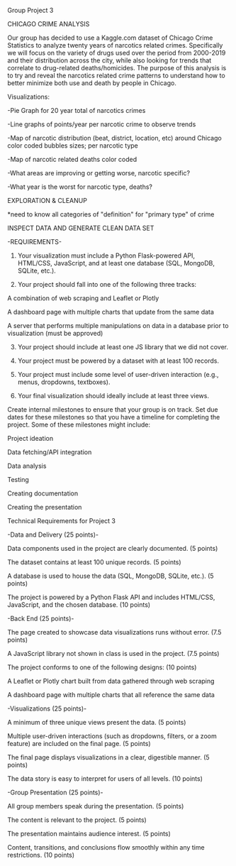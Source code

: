 Group Project 3

CHICAGO CRIME ANALYSIS

Our group has decided to use a Kaggle.com dataset of Chicago Crime Statistics to analyze twenty years of narcotics related crimes. Specifically we will focus on the variety of drugs used over the period from 2000-2019 and their distribution across the city, while also looking for trends that correlate to drug-related deaths/homicides. The purpose of this analysis is to try and reveal the narcotics related crime patterns to understand how to better minimize both use and death by people in Chicago.

Visualizations:

-Pie Graph for 20 year total of narcotics crimes

-Line graphs of points/year per narcotic crime to observe trends

-Map of narcotic distribution (beat, district, location, etc) around Chicago color coded bubbles sizes; per narcotic type

-Map of narcotic related deaths color coded

-What areas are improving or getting worse, narcotic specific?

-What year is the worst for narcotic type, deaths?

EXPLORATION & CLEANUP

*need to know all categories of "definition" for "primary type" of crime

INSPECT DATA AND GENERATE CLEAN DATA SET

-REQUIREMENTS-

1. Your visualization must include a Python Flask-powered API, HTML/CSS, JavaScript, and at least one database (SQL, MongoDB, SQLite, etc.).

2. Your project should fall into one of the following three tracks:

A combination of web scraping and Leaflet or Plotly

A dashboard page with multiple charts that update from the same data

A server that performs multiple manipulations on data in a database prior to visualization (must be approved)

3. Your project should include at least one JS library that we did not cover.

4. Your project must be powered by a dataset with at least 100 records.

5. Your project must include some level of user-driven interaction (e.g., menus, dropdowns, textboxes).

6. Your final visualization should ideally include at least three views.

Create internal milestones to ensure that your group is on track. Set due dates for these milestones so that you have a timeline for completing the project. Some of these milestones might include:

Project ideation

Data fetching/API integration

Data analysis

Testing

Creating documentation

Creating the presentation

Technical Requirements for Project 3

-Data and Delivery (25 points)-

Data components used in the project are clearly documented. (5 points)

The dataset contains at least 100 unique records. (5 points)

A database is used to house the data (SQL, MongoDB, SQLite, etc.). (5 points)

The project is powered by a Python Flask API and includes HTML/CSS, JavaScript, and the chosen database. (10 points)

-Back End (25 points)-

The page created to showcase data visualizations runs without error. (7.5 points)

A JavaScript library not shown in class is used in the project. (7.5 points)

The project conforms to one of the following designs: (10 points)

A Leaflet or Plotly chart built from data gathered through web scraping

A dashboard page with multiple charts that all reference the same data

-Visualizations (25 points)-

A minimum of three unique views present the data. (5 points)

Multiple user-driven interactions (such as dropdowns, filters, or a zoom feature) are included on the final page. (5 points)

The final page displays visualizations in a clear, digestible manner. (5 points)

The data story is easy to interpret for users of all levels. (10 points)

-Group Presentation (25 points)-

All group members speak during the presentation. (5 points)

The content is relevant to the project. (5 points)

The presentation maintains audience interest. (5 points)

Content, transitions, and conclusions flow smoothly within any time restrictions. (10 points)